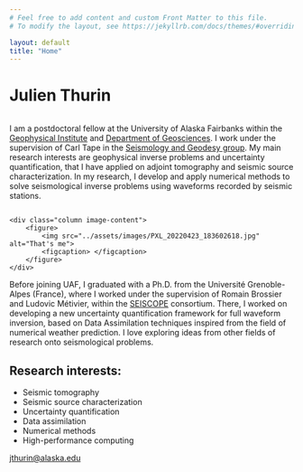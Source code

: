 ```yaml
---
# Feel free to add content and custom Front Matter to this file.
# To modify the layout, see https://jekyllrb.com/docs/themes/#overriding-theme-defaults

layout: default
title: "Home"
---
```


# Julien Thurin
<div class="two-column-layout">
    <div class="column text-content">
        <p>I am a postdoctoral fellow at the University of Alaska Fairbanks within the <a href="https://www.gi.alaska.edu/" target="_blank">Geophysical Institute</a> and <a href="https://www.uaf.edu/geosciences/" target="_blank">Department of Geosciences</a>. I work under the supervision of Carl Tape in the <a href="https://www.uaf.edu/geosciences/research/seismology-geodesy/" target="_blank">Seismology and Geodesy group</a>. My main research interests are geophysical inverse problems and uncertainty quantification, that I have applied on adjoint tomography and seismic source characterization. In my research, I develop and apply numerical methods to solve seismological inverse problems using waveforms recorded by seismic stations. </p>
    </div>
    
    <div class="column image-content">
        <figure>
            <img src="../assets/images/PXL_20220423_183602618.jpg" alt="That's me">
            <figcaption> </figcaption>
        </figure>
    </div>
</div>

<div class="two-column-layout text-content">
    <p>Before joining UAF, I graduated with a Ph.D. from the Université Grenoble-Alpes (France), where I worked under the supervision of Romain Brossier and Ludovic Métivier, within the <a href="https://seiscope2.osug.fr/" target="_blank">SEISCOPE</a> consortium. There, I worked on developing a new uncertainty quantification framework for full waveform inversion, based on Data Assimilation techniques inspired from the field of numerical weather prediction. I love exploring ideas from other fields of research onto seismological problems. </p>

</div>

## Research interests:

<div class="two-column-layout text-content">
    <ul>
        <li>Seismic tomography</li>
        <li>Seismic source characterization</li>
        <li>Uncertainty quantification</li>
        <li>Data assimilation</li>
        <li>Numerical methods</li>
        <li>High-performance computing</li>
    </ul>
</div>

<div class="two-column-layout text-content">
    <p><a href="mailto:jthurin@alaska.edu">jthurin@alaska.edu</a></p>
</div>